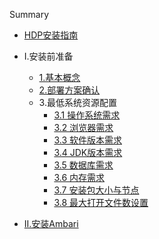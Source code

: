 Summary

* [HDP安装指南](README.md)
* I.安装前准备
  * [1.基本概念](I.安装前准备/基本概念.md)
  * [2.部署方案确认](I.安装前准备/部署方案确认.md)
  * 3.最低系统资源配置
       * [3.1 操作系统需求](I.安装前准备/操作系统需求.md)
       * [3.2 浏览器需求](I.安装前准备/浏览器需求.md)
       * [3.3 软件版本需求](I.安装前准备/浏览器版本需求.md)
       * [3.4 JDK版本需求](I.安装前准备/JDK需求.md)
       * [3.5 数据库需求](I.安装前准备/数据库需求.md)
       * [3.6 内存需求](I.安装前准备/内存需求.md)
       * [3.7 安装包大小与节点](I.安装前准备/安装包大小与节点数.md)
       * [3.8 最大打开文件数设置](I.安装前准备/最大打开文件数设置.md)       

  
* [II.安装Ambari](ii.ambari.md)



